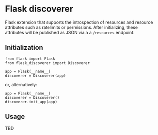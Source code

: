 # Flask discoverer

Flask extension that supports the introspection of resources and resource attributes such as ratelimits or permissions. After initializing, these attributes will be published as JSON via a a `/resources` endpoint.

## Initialization
    from flask import Flask
    from flask_discoverer import Discoverer

    app = Flask(__name__)
    discoverer = Discoverer(app)

or, alternatively:

    app = Flask(__name__)
    discoverer = Discoverer()
    discoverer.init_app(app)
    
## Usage

TBD
